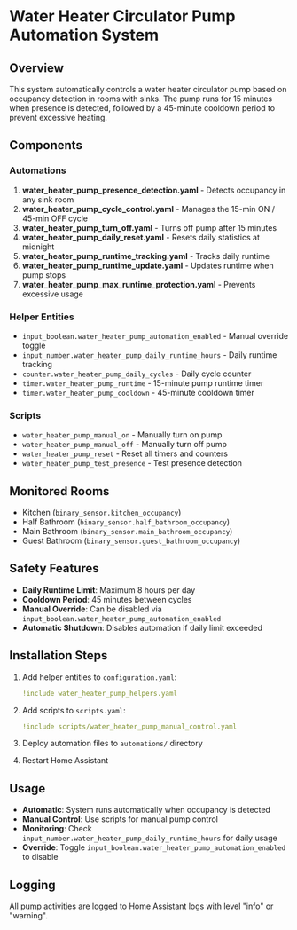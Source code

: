 # Water Heater Circulator Pump Automation System

## Overview
This system automatically controls a water heater circulator pump based on occupancy detection in rooms with sinks. The pump runs for 15 minutes when presence is detected, followed by a 45-minute cooldown period to prevent excessive heating.

## Components

### Automations
1. **water_heater_pump_presence_detection.yaml** - Detects occupancy in any sink room
2. **water_heater_pump_cycle_control.yaml** - Manages the 15-min ON / 45-min OFF cycle
3. **water_heater_pump_turn_off.yaml** - Turns off pump after 15 minutes
4. **water_heater_pump_daily_reset.yaml** - Resets daily statistics at midnight
5. **water_heater_pump_runtime_tracking.yaml** - Tracks daily runtime
6. **water_heater_pump_runtime_update.yaml** - Updates runtime when pump stops
7. **water_heater_pump_max_runtime_protection.yaml** - Prevents excessive usage

### Helper Entities
- `input_boolean.water_heater_pump_automation_enabled` - Manual override toggle
- `input_number.water_heater_pump_daily_runtime_hours` - Daily runtime tracking
- `counter.water_heater_pump_daily_cycles` - Daily cycle counter
- `timer.water_heater_pump_runtime` - 15-minute pump runtime timer
- `timer.water_heater_pump_cooldown` - 45-minute cooldown timer

### Scripts
- `water_heater_pump_manual_on` - Manually turn on pump
- `water_heater_pump_manual_off` - Manually turn off pump
- `water_heater_pump_reset` - Reset all timers and counters
- `water_heater_pump_test_presence` - Test presence detection

## Monitored Rooms
- Kitchen (`binary_sensor.kitchen_occupancy`)
- Half Bathroom (`binary_sensor.half_bathroom_occupancy`)
- Main Bathroom (`binary_sensor.main_bathroom_occupancy`)
- Guest Bathroom (`binary_sensor.guest_bathroom_occupancy`)

## Safety Features
- **Daily Runtime Limit**: Maximum 8 hours per day
- **Cooldown Period**: 45 minutes between cycles
- **Manual Override**: Can be disabled via `input_boolean.water_heater_pump_automation_enabled`
- **Automatic Shutdown**: Disables automation if daily limit exceeded

## Installation Steps
1. Add helper entities to `configuration.yaml`:
   ```yaml
   !include water_heater_pump_helpers.yaml
   ```

2. Add scripts to `scripts.yaml`:
   ```yaml
   !include scripts/water_heater_pump_manual_control.yaml
   ```

3. Deploy automation files to `automations/` directory

4. Restart Home Assistant

## Usage
- **Automatic**: System runs automatically when occupancy is detected
- **Manual Control**: Use scripts for manual pump control
- **Monitoring**: Check `input_number.water_heater_pump_daily_runtime_hours` for daily usage
- **Override**: Toggle `input_boolean.water_heater_pump_automation_enabled` to disable

## Logging
All pump activities are logged to Home Assistant logs with level "info" or "warning".
